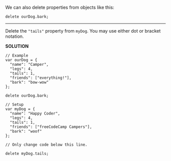 We can also delete properties from objects like this:

`delete ourDog.bark;`

---

Delete the `"tails"` property from `myDog`. You may use either dot or bracket notation.

**SOLUTION**

```
// Example
var ourDog = {
  "name": "Camper",
  "legs": 4,
  "tails": 1,
  "friends": ["everything!"],
  "bark": "bow-wow"
};

delete ourDog.bark;

// Setup
var myDog = {
  "name": "Happy Coder",
  "legs": 4,
  "tails": 1,
  "friends": ["freeCodeCamp Campers"],
  "bark": "woof"
};

// Only change code below this line.

delete myDog.tails;
```
